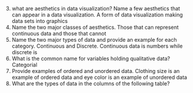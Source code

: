 3. what are aesthetics in data visualization? Name a few aesthetics that can appear in a data visualization.
   A form of data visualization making data sets into graphics
4. Name the two major classes of aesthetics.
   Those that can represent continuous data and those that cannot
5. Name the two major types of data and provide an example for each category.
   Continuous and Discrete. Continuous data is numbers while discrete is 
6. What is the common name for variables holding qualitative data?
   Categorial
7. Provide examples of ordered and unordered data.
   Clothing size is an example of ordered data and eye color is an example of unordered data
8. What are the types of data in the columns of the following table?
   


